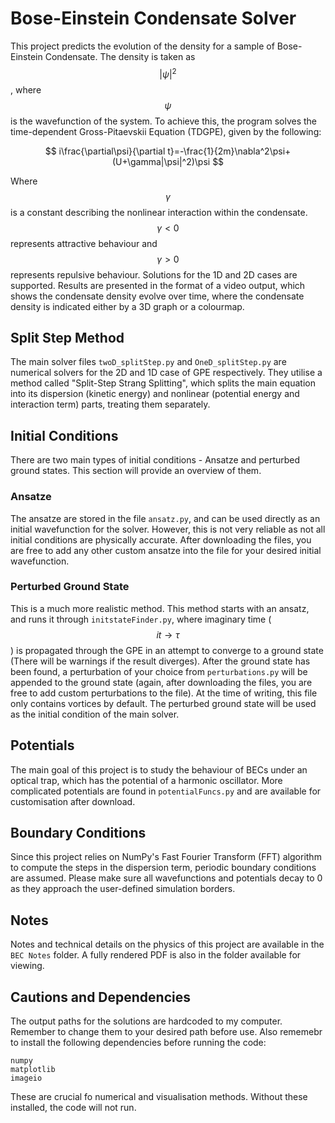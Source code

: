 # Bose-Einstein Condensate Solver
This project predicts the evolution of the density for a sample of Bose-Einstein Condensate. The density is taken as $$|\psi|^2$$, where $$\psi$$ is the wavefunction of the
system. To achieve this, the program solves the time-dependent Gross-Pitaevskii Equation (TDGPE), given by the following:

$$
i\frac{\partial\psi}{\partial t}=-\frac{1}{2m}\nabla^2\psi+(U+\gamma|\psi|^2)\psi
$$

Where $$\gamma$$ is a constant describing the nonlinear interaction within the condensate. $$\gamma<0$$ represents attractive behaviour and $$\gamma>0$$ represents repulsive behaviour. 
Solutions for the 1D and 2D cases are supported. Results are presented in the format of a video output, which shows the condensate density evolve over time, where the condensate density is 
indicated either by a 3D graph or a colourmap. 

## Split Step Method
The main solver files `twoD_splitStep.py` and `OneD_splitStep.py` are numerical solvers for the 2D and 1D case of GPE respectively. They utilise a method called "Split-Step Strang Splitting", which 
splits the main equation into its dispersion (kinetic energy) and nonlinear (potential energy and interaction term) parts, treating them separately.

## Initial Conditions
There are two main types of initial conditions - Ansatze and perturbed ground states. This section will provide an overview of them.

### Ansatze 
The ansatze are stored in the file `ansatz.py`, and can be used directly as an initial wavefunction for the solver. 
However, this is not very reliable as not 
all initial conditions are physically accurate. After downloading the files, you are free to add any other custom ansatze into the file for your desired initial wavefunction. 

### Perturbed Ground State 
This is a much more realistic method. This method starts with an ansatz, and runs it through `initstateFinder.py`, where imaginary time ($$it\to\tau$$) is propagated through the GPE in an attempt to converge to a ground state 
(There will be warnings if the result diverges). After the ground state has been found, a perturbation of your choice from `perturbations.py` will be appended to the ground state (again, after downloading the files, 
you are free to add custom perturbations to the file). At the time of writing, this file only contains vortices by default. The perturbed ground state will be used as the initial condition of the main solver.  

## Potentials
The main goal of this project is to study the behaviour of BECs under an optical trap, which has the potential of a harmonic oscillator. More complicated potentials are found in `potentialFuncs.py` and are available for customisation 
after download. 

## Boundary Conditions
Since this project relies on NumPy's Fast Fourier Transform (FFT) algorithm to compute the steps in the dispersion term, periodic boundary conditions are assumed. Please make sure all wavefunctions and potentials 
decay to 0 as they approach the user-defined simulation borders.

## Notes 
Notes and technical details on the physics of this project are available in the `BEC Notes` folder. A fully rendered PDF is also in the folder available for viewing.  

## Cautions and Dependencies
The output paths for the solutions are hardcoded to my computer. Remember to change them to your desired path before use. Also rememebr to install the following dependencies before running the code:
```
numpy
matplotlib
imageio
```
These are crucial fo numerical and visualisation methods. Without these installed, the code will not run. 
